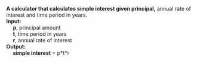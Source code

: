 **A calculator that calculates simple interest given principal,** annual rate of interest and time period in years.\
**Input:**\
&emsp; **p**, principal amount\
&emsp; **t**, time period in years\
&emsp; **r**, annual rate of interest\
**Output:**\
&emsp; **simple interest** = p\*t\*r
